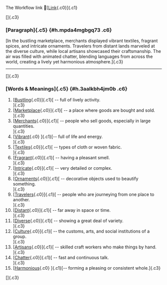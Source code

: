 The Workflow link
👏[[Link](https://www.google.com/url?q=http://www.google.com&sa=D&source=editors&ust=1757612629326368&usg=AOvVaw14rx3qE4w987uURVqBesHg){.c0}]{.c1}

[]{.c3}

### [Paragraph]{.c5} {#h.mpda4mgbgq73 .c6}

[In the bustling marketplace, merchants displayed vibrant textiles,
fragrant spices, and intricate ornaments. Travelers from distant lands
marveled at the diverse culture, while local artisans showcased their
craftsmanship. The air was filled with animated chatter, blending
languages from across the world, creating a lively yet harmonious
atmosphere.]{.c3}

------------------------------------------------------------------------

[]{.c3}

### [Words & Meanings]{.c5} {#h.3aalkbh4jm0b .c6}

1.  [[Bustling](https://www.google.com/url?q=http://www.google.com&sa=D&source=editors&ust=1757612629327113&usg=AOvVaw0FvHzkRXhKDLB-tQlk7pTP){.c0}]{.c1}[ --
    full of lively activity.\
    ]{.c3}
2.  [[Marketplace](https://www.google.com/url?q=http://www.google.com&sa=D&source=editors&ust=1757612629327257&usg=AOvVaw0NagrOpejSkIqf7pqYM-Ly){.c0}]{.c1}[ --
    a place where goods are bought and sold.\
    ]{.c3}
3.  [[Merchants](https://www.google.com/url?q=http://www.google.com&sa=D&source=editors&ust=1757612629327392&usg=AOvVaw2Ytd1wmw2O__KrJ44P-_Ar){.c0}]{.c1}[ --
    people who sell goods, especially in large quantities.\
    ]{.c3}
4.  [[Vibrant](https://www.google.com/url?q=http://www.google.com&sa=D&source=editors&ust=1757612629327525&usg=AOvVaw04IwqLQeBIp9nWnfcq1ulu){.c0}
    ]{.c1}[-- full of life and energy.\
    ]{.c3}
5.  [[Textiles](https://www.google.com/url?q=http://www.google.com&sa=D&source=editors&ust=1757612629327632&usg=AOvVaw0jVbkeRJSHTtXr2Do2g9Q2){.c0}]{.c1}[ --
    types of cloth or woven fabric.\
    ]{.c3}
6.  [[Fragrant](https://www.google.com/url?q=http://www.google.com&sa=D&source=editors&ust=1757612629327743&usg=AOvVaw3TiHRNcStZdQtOb-d7qf_t){.c0}]{.c1}[ --
    having a pleasant smell.\
    ]{.c3}
7.  [[Intricate](https://www.google.com/url?q=http://www.google.com&sa=D&source=editors&ust=1757612629327874&usg=AOvVaw3WzBavA1lS29gO9P8L-G5d){.c0}]{.c1}[ --
    very detailed or complex.\
    ]{.c3}
8.  [[Ornaments](https://www.google.com/url?q=http://www.google.com&sa=D&source=editors&ust=1757612629327999&usg=AOvVaw1rHocJqJQP3hpyaxwtt4_z){.c0}]{.c1}[ --
    decorative objects used to beautify something.\
    ]{.c3}
9.  [[Travelers](https://www.google.com/url?q=http://www.google.com&sa=D&source=editors&ust=1757612629328143&usg=AOvVaw0so3gYYVNQOqJnIC4LQcaZ){.c0}]{.c1}[ --
    people who are journeying from one place to another.\
    ]{.c3}
10. [[Distant](https://www.google.com/url?q=http://www.google.com&sa=D&source=editors&ust=1757612629328335&usg=AOvVaw0e05T2t9rbvjjcHbnwahmn){.c0}]{.c1}[ --
    far away in space or time.\
    ]{.c3}
11. [[Diverse](https://www.google.com/url?q=http://www.google.com&sa=D&source=editors&ust=1757612629328481&usg=AOvVaw0lKIGzNauUqPUoFNHtd53Z){.c0}]{.c1}[ --
    showing a great deal of variety.\
    ]{.c3}
12. [[Culture](https://www.google.com/url?q=http://www.google.com&sa=D&source=editors&ust=1757612629328595&usg=AOvVaw1ModCAVzYOCeJ2DduPdgPE){.c0}]{.c1}[ --
    the customs, arts, and social institutions of a group.\
    ]{.c3}
13. [[Artisans](https://www.google.com/url?q=http://www.google.com&sa=D&source=editors&ust=1757612629328758&usg=AOvVaw1_jJSJgUe4WKeu1yAdV4r2){.c0}]{.c1}[ --
    skilled craft workers who make things by hand.\
    ]{.c3}
14. [[Chatter](https://www.google.com/url?q=http://www.google.com&sa=D&source=editors&ust=1757612629328897&usg=AOvVaw11-6T17d7fsfLkwnTysnkX){.c0}]{.c1}[ --
    fast and continuous talk.\
    ]{.c3}
15. [[Harmonious](https://www.google.com/url?q=http://www.google.com&sa=D&source=editors&ust=1757612629329020&usg=AOvVaw3Hgyy33aNWrBMXkzbpT57r){.c0}
    ]{.c1}[-- forming a pleasing or consistent whole.]{.c3}

[]{.c3}
